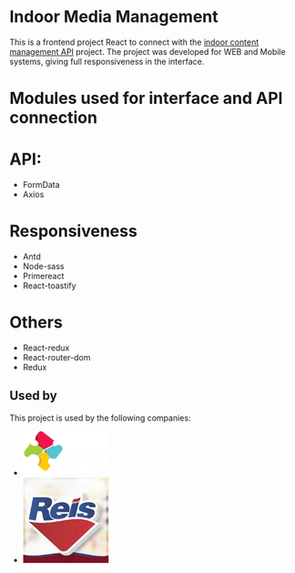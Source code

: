 
# Indoor Media Management

This is a frontend project React to connect with the <a href="https://github.com/luancyrne/GerenciadoorindoorAPI">indoor content management API</a> project.
The project was developed for WEB and Mobile systems, giving full responsiveness in the interface.

# Modules used for interface and API connection

# API:
- FormData
- Axios

# Responsiveness
- Antd
- Node-sass
- Primereact
- React-toastify

# Others

- React-redux
- React-router-dom
- Redux





## Used by

This project is used by the following companies:

- <a href="http://cnx.net.br/"><img src="https://raw.githubusercontent.com/luancyrne/GerenciadoorindoorAPI/master/whiteLogo.png" width="150"></a>
- <a href="http://supreis.com.br/"><img src="https://github.com/luancyrne/GerenciadoorindoorAPI/blob/master/download.jpeg" width="150"></a>

